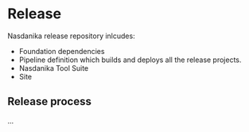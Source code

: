 # Release

Nasdanika release repository inlcudes:

* Foundation dependencies
* Pipeline definition which builds and deploys all the release projects.
* Nasdanika Tool Suite
* Site

## Release process

...

